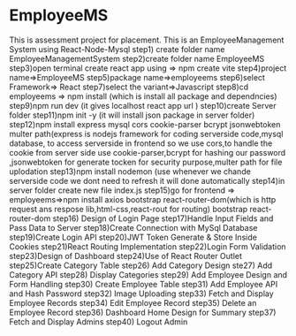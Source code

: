 # EmployeeMS
This is assessment project for placement. This is an EmployeeManagement System using React-Node-Mysql step1) create folder name EmployeeManagementSystem step2)create folder name EmployeeMS step3)open terminal create react app using => npm create vite step4)project name=>EmployeeMS step5)package name=>employeems step6)select Framework=> React step7)select the variant=>Javascript step8)cd employeems => npm install (which is install all package and dependncies) step9)npm run dev (it gives localhost react app url ) step10)create Server folder step11)npm init -y (it will install json package in server folder) step12)npm install express mysql cors cookie-parser bcrypt jsonwebtoken multer path(express is nodejs framework for coding serverside code,mysql database, to access serverside in frontend so we use cors,to handle the cookie from server side use cookie-parser,bcrypt for hashing our password ,jsonwebtoken for generate tocken for security purpose,multer path for file uplodation step13)npm install nodemon (use whenever we chande serverside code we dont need to refresh it will done automatically step14)in server folder create new file index.js step15)go for frontend => employeems=>npm install axios bootstrap react-router-dom(which is http request ans respose lib,html-css,react-rout for routing) bootstrap react-router-dom step16) Design of Login Page step17)Handle Input Fields and Pass Data to Server step18)Create Connection with MySql Database step19)Create Login API step20)JWT Token Generate & Store Inside Cookies step21)React Routing Implementation step22)Login Form Validation step23)Design of Dashboard step24)Use of React Router Outlet step25)Create Category Table step26) Add Category Design ste27) Add Category API step28) Display Categories step29) Add Employee Design and Form Handling step30) Create Employee Table step31) Add Employee API and Hash Password step32) Image Uploading step33) Fetch and Display Employee Records step34) Edit Employee Record step35) Delete an Employee Record step36) Dashboard Home Design for Summary step37) Fetch and Display Admins step40) Logout Admin
